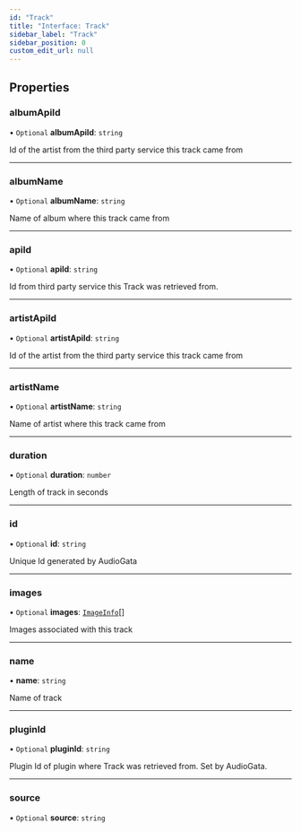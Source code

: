 ```yaml
---
id: "Track"
title: "Interface: Track"
sidebar_label: "Track"
sidebar_position: 0
custom_edit_url: null
---
```


## Properties

### albumApiId

• `Optional` **albumApiId**: `string`

Id of the artist from the third party service this track came from

___

### albumName

• `Optional` **albumName**: `string`

Name of album where this track came from

___

### apiId

• `Optional` **apiId**: `string`

Id from third party service this Track was retrieved from.

___

### artistApiId

• `Optional` **artistApiId**: `string`

Id of the artist from the third party service this track came from

___

### artistName

• `Optional` **artistName**: `string`

Name of artist where this track came from

___

### duration

• `Optional` **duration**: `number`

Length of track in seconds

___

### id

• `Optional` **id**: `string`

Unique Id generated by AudioGata

___

### images

• `Optional` **images**: [`ImageInfo`](ImageInfo.md)[]

Images associated with this track

___

### name

• **name**: `string`

Name of track

___

### pluginId

• `Optional` **pluginId**: `string`

Plugin Id of plugin where Track was retrieved from. Set by AudioGata.

___

### source

• `Optional` **source**: `string`
